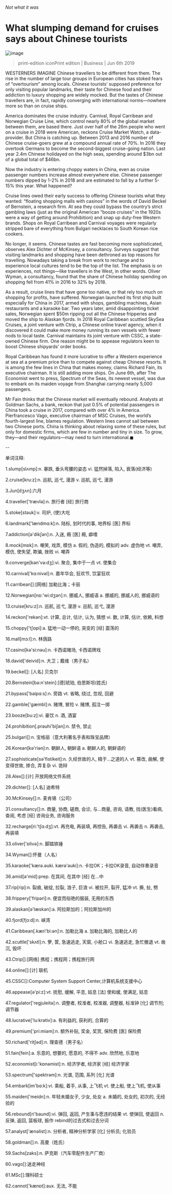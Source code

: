 ###### Not what it was
# What slumping demand for cruises says about Chinese tourists 
![image](images/20190608_WBP001_0.jpg) 
> print-edition iconPrint edition | Business | Jun 6th 2019 
WESTERNERS IMAGINE Chinese travellers to be different from them. The rise in the number of large tour groups in European cities has stoked fears of “overtourism” among locals. Chinese tourists’ supposed preference for only visiting popular landmarks, their taste for Chinese food and their addiction to luxury shopping are widely mocked. But the tastes of Chinese travellers are, in fact, rapidly converging with international norms—nowhere more so than on cruise ships. 
America dominates the cruise industry. Carnival, Royal Carribean and Norwegian Cruise Line, which control nearly 80% of the global market between them, are based there. Just over half of the 26m people who went on a cruise in 2018 were American, reckons Cruise Market Watch, a data-provider. But China is catching up. Between 2013 and 2016 number of Chinese cruise-goers grew at a compound annual rate of 70%. In 2016 they overtook Germans to become the second-biggest cruise-going nation. Last year 2.4m Chinese holidayed on the high seas, spending around $3bn out of a global total of $46bn. 
Now the industry is entering choppy waters in China, even as cruise passenger numbers increase almost everywhere else. Chinese passenger numbers dipped by 1-2% in 2018 and are estimated to fall by a further 5-15% this year. What happened? 
Cruise lines owed their early success to offering Chinese tourists what they wanted: “floating shopping malls with casinos” in the words of David Beckel of Bernstein, a research firm. At sea they could bypass the country’s strict gambling laws (just as the original American “booze cruises” in the 1920s were a way of getting around Prohibition) and snap up duty-free Western brands. Shops on Royal Carribean and Carnival voyages were regularly stripped bare of everything from Bulgari necklaces to South Korean rice cookers. 
No longer, it seems. Chinese tastes are fast becoming more sophisticated, observes Alex Dichter of McKinsey, a consultancy. Surveys suggest that visiting landmarks and shopping have been dethroned as top reasons for travelling. Nowadays taking a break from work to recharge and to experience local cultures tend to be the top of the list. The emphasis is on experiences, not things—like travellers in the West, in other words. Oliver Wyman, a consultancy, found that the share of Chinese holiday spending on shopping fell from 41% in 2016 to 32% by 2018. 
As a result, cruise lines that have gone too native, or that rely too much on shopping for profits, have suffered. Norwegian launched its first ship built especially for China in 2017, armed with shops, gambling machines, Asian restaurants and a karaoke bar. Two years later, amid disappointing ticket sales, Norwegian spent $50m ripping out all the Chinese fripperies and moved the ship to Alaskan fjords. In 2018 Royal Caribbean scuttled SkySea Cruises, a joint venture with Ctrip, a Chinese online travel agency, when it discovered it could make more money running its own vessels with fewer nods to local taste. Carnival maintains its joint venture with CSSC, a state-owned Chinese firm. One reason might be to appease regulators keen to boost Chinese shipyards’ order books. 
Royal Caribbean has found it more lucrative to offer a Western experience at sea at a premium price than to compete against cheap Chinese resorts. It is among the few lines in China that makes money, claims Richard Fain, its executive chairman. It is still adding more ships. On June 6th, after The Economist went to press, Spectrum of the Seas, its newest vessel, was due to embark on its maiden voyage from Shanghai carrying nearly 5,000 passengers. 
Mr Fain thinks that the Chinese market will eventually rebound. Analysts at Goldman Sachs, a bank, reckon that just 0.5% of potential passengers in China took a cruise in 2017, compared with over 4% in America. Pierfrancesco Vago, executive chairman of MSC Cruises, the world’s fourth-largest line, blames regulation. Western lines cannot sail between two Chinese ports. China is thinking about relaxing some of these rules, but only for domestic firms, which are few in number and tiny in size. To grow, they—and their regulators—may need to turn international.◼ 
-- 
 单词注释:
1.slump[slʌmp]:n. 暴跌, 垂头弯腰的姿态 vi. 猛然掉落, 陷入, 衰落(经济等) 
2.cruise[kru:z]:n. 巡航, 巡弋, 漫游 v. 巡航, 巡弋, 漫游 
3.Jun[dʒʌn]:六月 
4.traveller['trævlә]:n. 旅行者 [经] 旅行商 
5.stoke[stәuk]:v. 司炉, (使)大吃 
6.landmark['lændmɑ:k]:n. 陆标, 划时代的事, 地界标 [医] 界标 
7.addiction[ә'dikʃәn]:n. 入迷, 瘾 [医] 瘾, 癖嗜 
8.mock[mɒk]:n. 嘲笑, 戏弄, 模仿 a. 假的, 伪造的, 模拟的 adv. 虚伪地 vt. 嘲弄, 模仿, 使失望, 欺骗, 挫败 vi. 嘲弄 
9.converge[kәn'vә:dʒ]:vi. 聚合, 集中于一点 vt. 使集合 
10.carnival['kɑ:nivәl]:n. 嘉年华会, 狂欢节, 饮宴狂欢 
11.carribean[]:[网络] 加勒比海；卡丽 
12.Norwegian[nɒ:'wi:dʒәn]:n. 挪威人, 挪威语 a. 挪威的, 挪威人的, 挪威语的 
13.cruise[kru:z]:n. 巡航, 巡弋, 漫游 v. 巡航, 巡弋, 漫游 
14.reckon['rekәn]:vt. 计算, 总计, 估计, 认为, 猜想 vi. 数, 计算, 估计, 依赖, 料想 
15.choppy['tʃɒpi]:a. 猛地一动一停的, 突变的 [经] 震荡的 
16.mall[mɔ:l]:n. 林荫路 
17.casino[kә'si:nәu]:n. 卡西诺赌场, 卡西诺牌戏 
18.david['deivid]:n. 大卫；戴维（男子名） 
19.beckel[]: [人名] 贝克尔 
20.Bernstein[bә:n'stein]:[德]琥珀, 伯恩斯坦(姓氏) 
21.bypass['baipɑ:s]:n. 旁路 vt. 省略, 绕过, 忽视, 回避 
22.gamble['gæmbl]:n. 赌博, 冒险 v. 赌博, 孤注一掷 
23.booze[bu:z]:vi. 豪饮 n. 酒, 酒宴 
24.prohibition[.prәuhi'biʃәn]:n. 禁令, 禁止 
25.bulgari[]:n. 宝格丽（意大利著名手表和珠宝品牌） 
26.Korean[kә'riәn]:n. 朝鲜人, 朝鲜语 a. 朝鲜人的, 朝鲜语的 
27.sophisticate[sә'fistikeit]:n. 久经世故的人, 精于...之道的人 vt. 篡改, 曲解, 使变得世故, 掺合, 弄复杂 vi. 诡辩 
28.Alex[]:[计] 开放网络文件系统 
29.dichter[]: [人名] 迪希特 
30.McKinsey[]:n. 麦肯锡（公司） 
31.consultancy[]:n. 商量, 协商, 磋商, 会诊, 与...商量, 咨询, 请教, 找(医生)看病, 查阅, 考虑 [经] 咨询业务, 咨询服务 
32.recharge[ri:'tʃɑ:dʒ]:vt. 再充电, 再装填, 再控告, 再袭击 vi. 再袭击 n. 再袭击, 再装填 
33.oliver['ɒlivә]:n. 脚踏铁锤 
34.Wyman[]:怀曼（人名） 
35.karaoke['kærә.әuki. kærә'әuki]:n. 卡拉OK；卡拉OK录音, 自动伴奏录音 
36.amid[ә'mid]:prep. 在其间, 在其中 [经] 在...中 
37.rip[rip]:n. 裂痕, 破绽, 拉裂, 浪子, 巨浪 vi. 被拉开, 裂开, 猛冲 vt. 撕, 扯, 劈 
38.frippery['fripәri]:n. 便宜而俗艳的服装, 无用的东西 
39.alaskan[ә'læskәn]:a. 阿拉斯加的；阿拉斯加州的 
40.fjord[fjɔ:d]:n. 峡湾 
41.Caribbean[.kæri'bi:әn]:n. 加勒比海 a. 加勒比海的, 加勒比人的 
42.scuttle['skʌtl]:n. 箩, 筐, 急速逃走, 天窗, 小舱口 vi. 急速逃走, 急忙撤退 vt. 凿沉, 毁坏 
43.Ctrip[]:[网络] 携程；携程网；携程旅行网 
44.online[]:[计] 联机 
45.CSSC[]:Computer System Support Center,计算机系统支援中心 
46.appease[ә'pi:z]:vt. 抚慰, 缓解, 平息, 姑息 [法] 使和缓, 使满足, 姑息 
47.regulator['regjuleitә]:n. 调整者, 校准者, 校准器, 调整器, 标准钟 [化] 调节剂; 调节器 
48.lucrative['lu:krәtiv]:a. 有利益的, 获利的, 合算的 
49.premium['pri:miәm]:n. 额外补贴, 奖金, 奖赏, 保险费 [医] 保险费 
50.richard['ritʃәd]:n. 理查德（男子名） 
51.fain[fein]:a. 乐意的, 想要的, 愿意的, 不得不 adv. 欣然地, 乐意地 
52.economist[i:'kɒnәmist]:n. 经济学者, 经济家 [经] 经济学家 
53.spectrum['spektrәm]:n. 光谱, 范围, 系列 [化] 光谱 
54.embark[im'bɑ:k]:vi. 乘船, 着手, 从事, 上飞机 vt. 使上船, 使上飞机, 使从事 
55.maiden['meidn]:n. 年轻未婚女子, 少女, 处女 a. 未婚的, 处女的, 初次的, 无经验的 
56.rebound[ri'baund]:vi. 弹回, 返回, 产生事与愿违的结果 vt. 使弹回, 使返回 n. 反弹, 返回, 篮板球, 振作 rebind的过去式和过去分词 
57.analyst['ænәlist]:n. 分析者, 精神分析学家 [化] 分析员; 化验员 
58.goldman[]:n. 高曼（姓氏） 
59.Sachs[zaks]:n. 萨克斯（汽车零配件生产厂商） 
60.vago[]:迷走神经 
61.MSc[]:理科硕士 
62.cannot['kænɒt]:aux. 无法, 不能 
